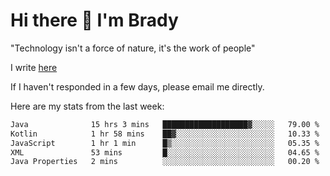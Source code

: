 # Hi there 👋 I'm Brady

"Technology isn't a force of nature, it's the work of people"

I write [here](https://github.com/hawk0120/blog)

If I haven't responded in a few days, please email me directly. 

Here are my stats from the last week:
<!--START_SECTION:waka-->

```txt
Java              15 hrs 3 mins   ███████████████████▓░░░░░   79.00 %
Kotlin            1 hr 58 mins    ██▓░░░░░░░░░░░░░░░░░░░░░░   10.33 %
JavaScript        1 hr 1 min      █▒░░░░░░░░░░░░░░░░░░░░░░░   05.35 %
XML               53 mins         █░░░░░░░░░░░░░░░░░░░░░░░░   04.65 %
Java Properties   2 mins          ░░░░░░░░░░░░░░░░░░░░░░░░░   00.20 %
```

<!--END_SECTION:waka-->


